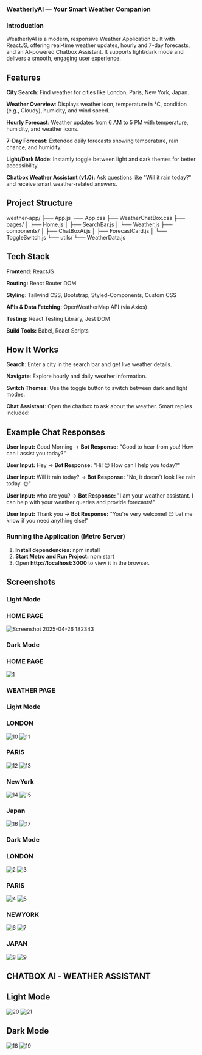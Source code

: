 ### WeatherlyAI — Your Smart Weather Companion

### Introduction

WeatherlyAI is a modern, responsive Weather Application built with ReactJS, offering real-time weather updates, hourly and 7-day forecasts, and an AI-powered Chatbox Assistant.
It supports light/dark mode and delivers a smooth, engaging user experience.

## Features

**City Search**: Find weather for cities like London, Paris, New York, Japan.

**Weather Overview**: Displays weather icon, temperature in °C, condition (e.g., Cloudy), humidity, and wind speed.

**Hourly Forecast**: Weather updates from 6 AM to 5 PM with temperature, humidity, and weather icons.

**7-Day Forecast**: Extended daily forecasts showing temperature, rain chance, and humidity.

**Light/Dark Mode**: Instantly toggle between light and dark themes for better accessibility.

**Chatbox Weather Assistant (v1.0)**: Ask questions like "Will it rain today?" and receive smart weather-related answers.

## Project Structure

weather-app/
├── App.js
├── App.css
├── WeatherChatBox.css
├── pages/
│   ├── Home.js
│   ├── SearchBar.js
│   └── Weather.js
├── components/
│   ├── ChatBoxAi.js
│   ├── ForecastCard.js
│   └── ToggleSwitch.js
└── utils/
    └── WeatherData.js
    
## Tech Stack

**Frontend:** ReactJS

**Routing:** React Router DOM

**Styling:** Tailwind CSS, Bootstrap, Styled-Components, Custom CSS

**APIs & Data Fetching:** OpenWeatherMap API (via Axios)

**Testing:** React Testing Library, Jest DOM

**Build Tools:** Babel, React Scripts

## How It Works

**Search**: Enter a city in the search bar and get live weather details.

**Navigate**: Explore hourly and daily weather information.

**Switch Themes**: Use the toggle button to switch between dark and light modes.

**Chat Assistant**: Open the chatbox to ask about the weather. Smart replies included!

## Example Chat Responses

**User Input:** Good Morning → **Bot Response:** "Good to hear from you! How can I assist you today?"

**User Input:** Hey → **Bot Response:** "Hi! 😊 How can I help you today?"

**User Input:** Will it rain today? → **Bot Response:** "No, it doesn't look like rain today. 🌞"

**User Input:** who are you? → **Bot Response:** "I am your weather assistant. I can help with your weather queries and provide forecasts!"

**User Input:** Thank you → **Bot Response:** "You're very welcome! 😊 Let me know if you need anything else!"

### Running the Application (Metro Server)
1. **Install dependencies:** npm install
2. **Start Metro and Run Project:** npm start
3. Open **http://localhost:3000** to view it in the browser.

## Screenshots
### Light Mode
### HOME PAGE
![Screenshot 2025-04-26 182343](https://github.com/user-attachments/assets/3f54e787-9ea7-4e98-808a-f17986147725)

### Dark Mode
### HOME PAGE
![1](https://github.com/user-attachments/assets/4f100366-dec7-413a-be4d-c8bb4354e296)

### WEATHER PAGE
### Light Mode
### LONDON
![10](https://github.com/user-attachments/assets/9a3cae2d-4778-4042-b4f3-cbe1f3e5f7e4)
![11](https://github.com/user-attachments/assets/78ad0d04-5d60-4b57-ac11-47e839d889c7)

### PARIS
![12](https://github.com/user-attachments/assets/d40af84d-63b5-4b33-8fbd-01feedf2f1b8)
![13](https://github.com/user-attachments/assets/3be47eb4-33a1-4512-bc42-8c3fd6c8d234)

### NewYork
![14](https://github.com/user-attachments/assets/d3c7f57c-66ff-4f74-8cb0-44708c1757c0)
![15](https://github.com/user-attachments/assets/55068338-1a46-4011-8b09-680e42963228)

### Japan
![16](https://github.com/user-attachments/assets/e3f90525-39fe-40b2-9736-034d6c823fa6)
![17](https://github.com/user-attachments/assets/4c947acd-4d3d-4b02-b5b3-ede07335d7e9)

### Dark Mode
### LONDON
![2](https://github.com/user-attachments/assets/0ee95a41-d65d-4117-b207-4149ad710322)
![3](https://github.com/user-attachments/assets/61c4b8e6-8460-4b61-ba8a-2afa3c274898)

### PARIS
![4](https://github.com/user-attachments/assets/84731c90-d3c4-4897-85b4-613702e7d5a1)
![5](https://github.com/user-attachments/assets/0c10a9c3-cab0-4909-889f-533a74a35307)

### NEWYORK
![6](https://github.com/user-attachments/assets/9e765800-09cc-4003-bde3-8fd5d794b19f)
![7](https://github.com/user-attachments/assets/be1113c1-59e2-45fa-8dc6-ec437d8a6e74)

### JAPAN
![8](https://github.com/user-attachments/assets/30b713b2-59ca-45fd-a29f-c49e998a94b8)
![9](https://github.com/user-attachments/assets/39907904-865d-4625-b338-e65641dbc439)

## CHATBOX AI -  WEATHER ASSISTANT
## Light Mode
![20](https://github.com/user-attachments/assets/52cc0eae-4cbd-472e-aa73-8928dddb8e04)
![21](https://github.com/user-attachments/assets/06b80df8-273a-4534-acb4-f8aaaf18a7a2)

## Dark Mode
![18](https://github.com/user-attachments/assets/0677a195-dc87-4cd7-91e9-a3319685300d)
![19](https://github.com/user-attachments/assets/5c063f13-e177-4ed6-a251-ad525c49733a)
